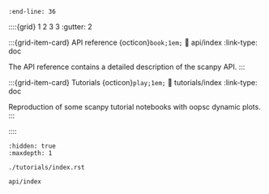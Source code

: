 
```{include} ../README.md
:end-line: 36
```

::::{grid} 1 2 3 3
:gutter: 2

:::{grid-item-card} API reference {octicon}`book;1em;`
:link: api/index
:link-type: doc

The API reference contains a detailed description of
the scanpy API.
:::

:::{grid-item-card} Tutorials {octicon}`play;1em;`
:link: tutorials/index
:link-type: doc

Reproduction of some scanpy tutorial notebooks with oopsc dynamic plots.
:::

::::

```{toctree}
:hidden: true
:maxdepth: 1

./tutorials/index.rst

api/index
```



